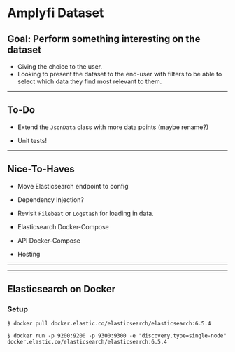 # Amplyfi Dataset

## Goal: Perform something interesting on the dataset

- Giving the choice to the user.
- Looking to present the dataset to the end-user with filters to be able to select which data they find most relevant to them.

--- 

## To-Do 
- Extend the `JsonData` class with more data points (maybe rename?)

- Unit tests!

--- 

## Nice-To-Haves
- Move Elasticsearch endpoint to config

- Dependency Injection?

- Revisit  `Filebeat` or `Logstash` for loading in data.

- Elasticsearch Docker-Compose

- API Docker-Compose

- Hosting

---
---

## Elasticsearch on Docker

### Setup
```
$ docker pull docker.elastic.co/elasticsearch/elasticsearch:6.5.4
```

```
$ docker run -p 9200:9200 -p 9300:9300 -e "discovery.type=single-node" docker.elastic.co/elasticsearch/elasticsearch:6.5.4
```